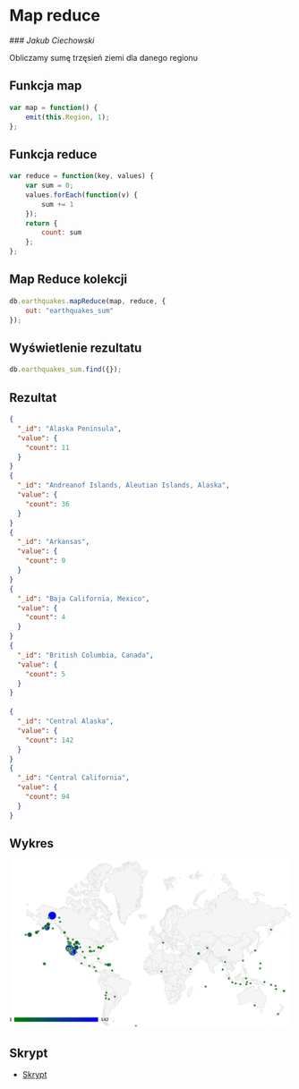 ﻿# Map reduce
﻿### *Jakub Ciechowski*

Obliczamy sumę trzęsień ziemi dla danego regionu

## Funkcja map
```js
var map = function() {
	emit(this.Region, 1);
};
```

## Funkcja reduce
```js
var reduce = function(key, values) {
	var sum = 0;
	values.forEach(function(v) {
		sum += 1
	});
	return {
		count: sum
	};
};
```

## Map Reduce kolekcji
```js
db.earthquakes.mapReduce(map, reduce, {
	out: "earthquakes_sum"
});
```

## Wyświetlenie rezultatu
```js
db.earthquakes_sum.find({});
```

## Rezultat

```json
{
  "_id": "Alaska Peninsula",
  "value": {
    "count": 11
  }
}
{
  "_id": "Andreanof Islands, Aleutian Islands, Alaska",
  "value": {
    "count": 36
  }
}
{
  "_id": "Arkansas",
  "value": {
    "count": 9
  }
}
{
  "_id": "Baja California, Mexico",
  "value": {
    "count": 4
  }
}
{
  "_id": "British Columbia, Canada",
  "value": {
    "count": 5
  }
}

{
  "_id": "Central Alaska",
  "value": {
    "count": 142
  }
}
{
  "_id": "Central California",
  "value": {
    "count": 94
  }
}
```

## Wykres
![](../images/jciechowski.png)

## Skrypt
* [Skrypt](/scripts/mapreduce_jciechowski.js)
